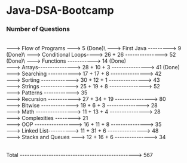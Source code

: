 # Java-DSA-Bootcamp    
  
### Number of Questions  
\
---> Flow of Programs ---> 5 (Done)\ 
---> First Java ---------> 9 (Done)\ 
---> Conditional Loops----> 26 + 26 ---------------> 52 (Done)\ 
---> Functions -----------> 14 (Done)\
---> Arrays---------------> 28 + 10 + 3 ---------------> 41 (Done)\
---> Searching -----------> 17 + 17 + 8 ---------------> 42\
---> Sorting -------------> 30 + 12 + 1 ---------------> 43\
---> Strings -------------> 25 + 19 + 8 ---------------> 52\
---> Patterns ------------> 35\
---> Recursion -----------> 27 + 34 + 19 ---------------> 80\
---> Bitwise -------------> 19 + 6 + 3 ---------------> 28\
---> Math ----------------> 11 + 13 + 4 ---------------> 28\
---> Complexities --------> 21\
---> OOP -----------------> 16 + 11 + 8 ---------------> 35\
---> Linked List----------> 11 + 31 + 6 ---------------> 48\
---> Stacks and Queues ---> 12 + 16 + 6 ---------------> 34

\
Total ------------------------------------------------> 567 


